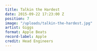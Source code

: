 ```yaml
---
title: Talkin the Hardest
date: 2015-09-22 17:23:00 Z
position: 7
image: "/uploads/talkin-the-hardest.jpg"
artist: Giggs
format: Apple Beats
record-label: Apple
credit: Head Engineers
---
```


